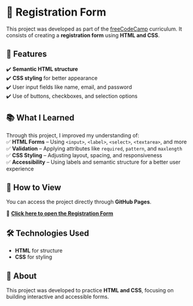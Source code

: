 # 📝 Registration Form  

This project was developed as part of the [freeCodeCamp](https://www.freecodecamp.org/) curriculum. It consists of creating a **registration form** using **HTML and CSS**.  

## 🚀 Features  
✔️ **Semantic HTML structure**  
✔️ **CSS styling** for better appearance  
✔️ User input fields like name, email, and password  
✔️ Use of buttons, checkboxes, and selection options  

## 📚 What I Learned  
Through this project, I improved my understanding of:  
✅ **HTML Forms** – Using `<input>`, `<label>`, `<select>`, `<textarea>`, and more  
✅ **Validation** – Applying attributes like `required`, `pattern`, and `maxlength`  
✅ **CSS Styling** – Adjusting layout, spacing, and responsiveness  
✅ **Accessibility** – Using labels and semantic structure for a better user experience  

## 📄 How to View  
You can access the project directly through **GitHub Pages**.  

🔗 **[Click here to open the Registration Form](https://harllonmartins.github.io/RegistrationForm/)**  

## 🛠️ Technologies Used  
- **HTML** for structure  
- **CSS** for styling  

## 📌 About  
This project was developed to practice **HTML and CSS**, focusing on building interactive and accessible forms.
